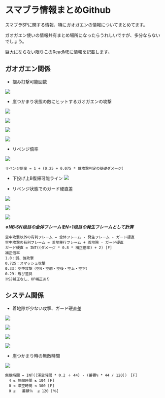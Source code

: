 # スマブラ情報まとめGithub
スマブラSPに関する情報、特にガオガエンの情報についてまとめてます。

ガオガエン使いの情報共有まとめ場所になったらうれしいですが、多分ならないでしょう。

巨大にならない限りこのReadMEに情報を記載します。


## ガオガエン関係
- 掴み打撃可能回数

![](https://raw.githubusercontent.com/fujarenpaw/ssbuInfomation/master/picture/ガオガエン掴み打撃.png)
- 崖つかまり状態の敵にヒットするガオガエンの攻撃

![](https://raw.githubusercontent.com/fujarenpaw/ssbuInfomation/master/picture/崖つかまり攻撃1.jpg)

![](https://raw.githubusercontent.com/fujarenpaw/ssbuInfomation/master/picture/崖つかまり攻撃2.jpg)

![](https://raw.githubusercontent.com/fujarenpaw/ssbuInfomation/master/picture/崖つかまり攻撃3.jpg)

![](https://raw.githubusercontent.com/fujarenpaw/ssbuInfomation/master/picture/崖つかまり攻撃4.jpg)

- リベンジ倍率

![](https://raw.githubusercontent.com/fujarenpaw/ssbuInfomation/master/picture/リベンジ倍率.png)
```
リベンジ倍率 = 1 + (0.25 + 0.075 * 敵攻撃判定の基礎ダメージ)
```

- 下投げ上B復帰可能ライン
![](https://raw.githubusercontent.com/fujarenpaw/ssbuInfomation/master/picture/上B復帰可能ライン.jpg)

- リベンジ状態でのガード硬直差

![](https://raw.githubusercontent.com/fujarenpaw/ssbuInfomation/master/picture/リベンジ状態のガード硬直差1.png)

![](https://raw.githubusercontent.com/fujarenpaw/ssbuInfomation/master/picture/リベンジ状態のガード硬直差2.png)

![](https://raw.githubusercontent.com/fujarenpaw/ssbuInfomation/master/picture/リベンジ状態のガード硬直差3.png)

***※NBのN段目の全体フレームをN+1段目の発生フレームとして計算***
```
空中攻撃以外の有利フレーム = 全体フレーム - 発生フレーム - ガード硬直
空中攻撃の有利フレーム = 着地移行フレーム + 着地隙 - ガード硬直
ガード硬直 = INT((ダメージ * 0.8 * 補正倍率) + 2) [F]
補正倍率
1.0：弱、強攻撃
0.725：スマッシュ攻撃
0.33：空中攻撃（空N・空前・空後・空上・空下）
0.29：飛び道具
※SJ補正なし、OP補正あり
```
## システム関係
- 着地隙が少ない攻撃、ガード硬直差

![](https://raw.githubusercontent.com/fujarenpaw/ssbuInfomation/master/picture/ガード硬直差1.png)

![](https://raw.githubusercontent.com/fujarenpaw/ssbuInfomation/master/picture/ガード硬直差2.png)

![](https://raw.githubusercontent.com/fujarenpaw/ssbuInfomation/master/picture/ガード硬直差3.png)

![](https://raw.githubusercontent.com/fujarenpaw/ssbuInfomation/master/picture/ガード硬直差4.png)


- 崖つかまり時の無敵時間

![](https://raw.githubusercontent.com/fujarenpaw/ssbuInfomation/master/picture/崖つかまり.jpg)
```
無敵時間 = INT((滞空時間 * 0.2 ＋ 44) - (蓄積% * 44 / 120))　[F]
　4 ≤ 無敵時間 ≤ 104 [F]
　0 ≤ 滞空時間 ≤ 300 [F]
　0 ≤   蓄積％  ≤ 120 [％]
```
